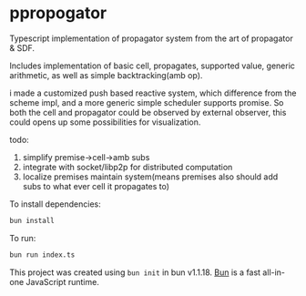 # ppropogator


Typescript implementation of propagator system
from the art of propagator & SDF.

Includes implementation of basic cell, 
propagates, supported value, 
generic arithmetic, as well as
simple backtracking(amb op).

i made a customized push based reactive system,
which difference from the scheme impl,
and a more generic simple scheduler supports promise.
So both the cell and propagator could be observed by external observer,
this could opens up some possibilities for visualization.




todo:
1. simplify premise->cell->amb subs
2. integrate with socket/libp2p for distributed computation
3. localize premises maintain system(means premises also should add subs to what ever cell it propagates to) 




To install dependencies:

```bash
bun install
```

To run:

```bash
bun run index.ts
```

This project was created using `bun init` in bun v1.1.18. [Bun](https://bun.sh) is a fast all-in-one JavaScript runtime.
